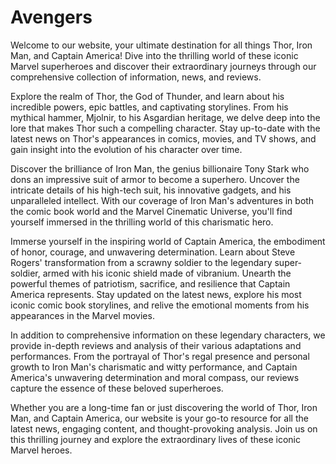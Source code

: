 # Avengers
Welcome to our website, your ultimate destination for all things Thor, Iron Man, and Captain America! Dive into the thrilling world of these iconic Marvel superheroes and discover their extraordinary journeys through our comprehensive collection of information, news, and reviews.

Explore the realm of Thor, the God of Thunder, and learn about his incredible powers, epic battles, and captivating storylines. From his mythical hammer, Mjolnir, to his Asgardian heritage, we delve deep into the lore that makes Thor such a compelling character. Stay up-to-date with the latest news on Thor's appearances in comics, movies, and TV shows, and gain insight into the evolution of his character over time.

Discover the brilliance of Iron Man, the genius billionaire Tony Stark who dons an impressive suit of armor to become a superhero. Uncover the intricate details of his high-tech suit, his innovative gadgets, and his unparalleled intellect. With our coverage of Iron Man's adventures in both the comic book world and the Marvel Cinematic Universe, you'll find yourself immersed in the thrilling world of this charismatic hero.

Immerse yourself in the inspiring world of Captain America, the embodiment of honor, courage, and unwavering determination. Learn about Steve Rogers' transformation from a scrawny soldier to the legendary super-soldier, armed with his iconic shield made of vibranium. Unearth the powerful themes of patriotism, sacrifice, and resilience that Captain America represents. Stay updated on the latest news, explore his most iconic comic book storylines, and relive the emotional moments from his appearances in the Marvel movies.

In addition to comprehensive information on these legendary characters, we provide in-depth reviews and analysis of their various adaptations and performances. From the portrayal of Thor's regal presence and personal growth to Iron Man's charismatic and witty performance, and Captain America's unwavering determination and moral compass, our reviews capture the essence of these beloved superheroes.

Whether you are a long-time fan or just discovering the world of Thor, Iron Man, and Captain America, our website is your go-to resource for all the latest news, engaging content, and thought-provoking analysis. Join us on this thrilling journey and explore the extraordinary lives of these iconic Marvel heroes.
